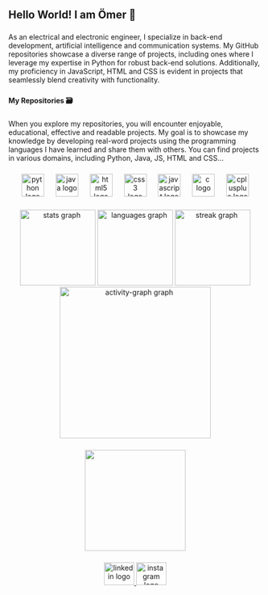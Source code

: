<h2 align="left">Hello World! I am Ömer 🌌</h2>

###

<p align="left">As an electrical and electronic engineer, I specialize in back-end development, artificial intelligence and communication systems. My GitHub repositories showcase a diverse range of projects, including ones where I leverage my expertise in Python for robust back-end solutions. Additionally, my proficiency in JavaScript, HTML and CSS is evident in projects that seamlessly blend creativity with functionality.</p>

###

<h4 align="left">My Repositories 🗃️</h4>

###

<p align="left">When you explore my repositories, you will encounter enjoyable, educational, effective and readable projects. My goal is to showcase my knowledge by developing real-word projects using the programming languages I have learned and share them with others. You can find projects in various domains, including Python, Java, JS, HTML and CSS...</p>

###

<div align="center">
  <img src="https://cdn.jsdelivr.net/gh/devicons/devicon/icons/python/python-original.svg" height="45" alt="python logo"  />
  <img width="15" />
  <img src="https://cdn.jsdelivr.net/gh/devicons/devicon/icons/java/java-original-wordmark.svg" height="45" alt="java logo"  />
  <img width="15" />
  <img src="https://cdn.jsdelivr.net/gh/devicons/devicon/icons/html5/html5-plain-wordmark.svg" height="45" alt="html5 logo"  />
  <img width="15" />
  <img src="https://cdn.jsdelivr.net/gh/devicons/devicon/icons/css3/css3-plain-wordmark.svg" height="45" alt="css3 logo"  />
  <img width="15" />
  <img src="https://cdn.jsdelivr.net/gh/devicons/devicon/icons/javascript/javascript-original.svg" height="45" alt="javascript logo"  />
  <img width="15" />
  <img src="https://cdn.jsdelivr.net/gh/devicons/devicon/icons/c/c-plain.svg" height="45" alt="c logo"  />
  <img width="15" />
  <img src="https://cdn.jsdelivr.net/gh/devicons/devicon/icons/cplusplus/cplusplus-plain.svg" height="45" alt="cplusplus logo"  />
</div>

###

<div align="center">
  <img src="https://github-readme-stats.vercel.app/api?username=akaomerr&hide_title=false&hide_rank=false&show_icons=true&include_all_commits=true&count_private=true&disable_animations=false&theme=noctis_minimus&locale=en&hide_border=true&order=1&custom_title=GitHub%20Stats" height="150" alt="stats graph"  />
  <img src="https://github-readme-stats.vercel.app/api/top-langs?username=akaomerr&locale=en&hide_title=false&layout=compact&card_width=320&langs_count=6&theme=noctis_minimus&hide_border=true&order=2" height="150" alt="languages graph"  />
  <img src="https://streak-stats.demolab.com?user=akaomerr&locale=en&mode=weekly&theme=noctis_minimus&hide_border=true&border_radius=0&date_format=j%20M%5B%20Y%5D&order=3" height="150" alt="streak graph"  />
  <img src="https://github-readme-activity-graph.vercel.app/graph?username=akaomerr&radius=16&theme=noctis-minimus&area=true&order=5&custom_title=Contribution%20Graph&hide_border=true" height="300" alt="activity-graph graph"  />
</div>

###

<div align="center">
  <img height="200" src="https://media1.giphy.com/media/v1.Y2lkPTc5MGI3NjExNGZkeTd6YXJuNnB6cjEwejRheTJla2Z1MGZudGN4M2p0ZDhuemd3cyZlcD12MV9pbnRlcm5hbF9naWZfYnlfaWQmY3Q9Zw/l0HFj3iHt8F2rEQnK/giphy.gif"  />
</div>

###

<div align="center">
  <a href="https://www.linkedin.com/in/omerrylmz/" target="_blank">
    <img src="https://raw.githubusercontent.com/maurodesouza/profile-readme-generator/master/src/assets/icons/social/linkedin/default.svg" width="60" height="45" alt="linkedin logo"  />
  </a>
  <a href="https://www.instagram.com/ylmz_omerr/" target="_blank">
    <img src="https://raw.githubusercontent.com/maurodesouza/profile-readme-generator/master/src/assets/icons/social/instagram/default.svg" width="60" height="45" alt="instagram logo"  />
  </a>
</div>

###
